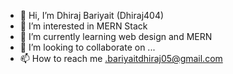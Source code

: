 - 👋 Hi, I’m Dhiraj Bariyait (Dhiraj404)
- 👀 I’m interested in MERN Stack
- 🌱 I’m currently learning web design and MERN
- 💞️ I’m looking to collaborate on ...
- 📫 How to reach me .bariyaitdhiraj05@gmail.com

<!---
Dhiraj404/Dhiraj404 is a ✨ special ✨ repository because its `README.md` (this file) appears on your GitHub profile.
You can click the Preview link to take a look at your changes.
--->

